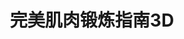 ---
description: 想练那块肌肉，先来找找正确方法。
layout: post
results:
- primaryGenreName: Health & Fitness
  version: '1.0.0'
  artworkUrl100: http://a194.phobos.apple.com/us/r1000/043/Purple4/v4/4b/01/f1/4b01f15d-d9ba-b7e6-14ab-1ee812d266a4/mzl.znvaupjt.png
  trackViewUrl: https://itunes.apple.com/cn/app/wan-mei-ji-rou-duan-lian-zhi/id687604139?mt=8&uo=4
  artworkUrl60: http://a481.phobos.apple.com/us/r1000/003/Purple/v4/e2/81/44/e281440c-d495-82ba-e4be-947caa29fb1d/Icon.png
  userRatingCountForCurrentVersion: 3
  sellerName: BAOLIANG HU
  supportedDevices:
  - iPhone5
  - iPadThirdGen4G
  - iPodTouchThirdGen
  - iPadWifi
  - iPad3G
  - iPhone4
  - iPadFourthGen4G
  - iPadMini4G
  - iPodTouchFifthGen
  - iPadThirdGen
  - iPadFourthGen
  - iPodTouchourthGen
  - iPhone-3GS
  - iPhone4S
  - iPad23G
  - iPad2Wifi
  - iPadMini
  genres:
  - 健康健美
  - 生活
  trackName: 完美肌肉锻炼指南3D
  description: '健康的男性，力量和灵活性缺一不可，但锻炼起来却不太容易，男人由于工作繁忙，可能没有时间去健身房，一项调查时发现，只有大概四成的男性在过去7天曾参与中度剧烈及剧烈的运动。运动起来，是要有计划方法的，而且还需要坚持，运动能让你在各种场合下，都能有好的展示。


    但是回家之后，你仍然可以做健身运动，这款APP就是为了给你私人健身教练的体验而应运而生，在这里你可以全面了解人体肌肉结构图以及各个机能的作用，并分类列出每个部位的肌肉锻炼教程——图文解+3D动作指导画面，同时你也可以选择不同的健身器材对不同的肌肉部位进行锻炼。


    完美的3D仿真效果肌肉锻炼指南，值得未来的健美先生们拥有！'
  price: 0
  trackId: 687604139
  releaseDate: '2013-08-20T05:18:24Z'
  screenshotUrls:
  - http://a1.mzstatic.com/us/r30/Purple/v4/60/bf/67/60bf67eb-adb8-a300-35ba-11fff3309257/screen1136x1136.jpeg
  - http://a4.mzstatic.com/us/r30/Purple4/v4/a6/9b/d8/a69bd844-fb69-9fa5-6f17-8f6b2e960784/screen1136x1136.jpeg
  - http://a2.mzstatic.com/us/r30/Purple/v4/3a/9e/05/3a9e0585-05ad-3701-92e1-e02f515e023c/screen1136x1136.jpeg
  - http://a4.mzstatic.com/us/r30/Purple6/v4/0f/7e/5a/0f7e5a40-6fbc-81b6-22bd-7af2d3f0e30d/screen1136x1136.jpeg
  artistViewUrl: https://itunes.apple.com/cn/artist/serendipit/id548920060?uo=4
  primaryGenreId: 6013
  averageUserRatingForCurrentVersion: 5
  kind: software
  fileSizeBytes: '35732665'
  bundleId: com.serendipit.Fitness
  trackContentRating: 4+
  artistName: serendipit
  trackCensoredName: 完美肌肉锻炼指南3D
  isGameCenterEnabled: false
  contentAdvisoryRating: 4+
  languageCodesISO2A:
  - EN
  features:
  - iosUniversal
  wrapperType: software
  artworkUrl512: http://a194.phobos.apple.com/us/r1000/043/Purple4/v4/4b/01/f1/4b01f15d-d9ba-b7e6-14ab-1ee812d266a4/mzl.znvaupjt.png
  formattedPrice: 免费
  artistId: 548920060
  genreIds:
  - '6013'
  - '6012'
  currency: CNY
  ipadScreenshotUrls:
  - http://a2.mzstatic.com/us/r30/Purple6/v4/b8/c7/ab/b8c7abab-c1d9-96a8-ddb5-374136922480/screen480x480.jpeg
  - http://a3.mzstatic.com/us/r30/Purple/v4/df/98/99/df989934-6bae-4418-9bbb-14c07a8a3110/screen480x480.jpeg
category: 健康健美
tags: tag1
resultCount: 1
title: 完美肌肉锻炼指南3D

---